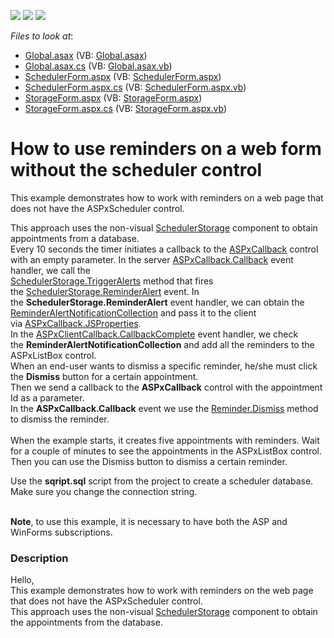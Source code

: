 <!-- default badges list -->
![](https://img.shields.io/endpoint?url=https://codecentral.devexpress.com/api/v1/VersionRange/128547818/14.2.6%2B)
[![](https://img.shields.io/badge/Open_in_DevExpress_Support_Center-FF7200?style=flat-square&logo=DevExpress&logoColor=white)](https://supportcenter.devexpress.com/ticket/details/T190761)
[![](https://img.shields.io/badge/📖_How_to_use_DevExpress_Examples-e9f6fc?style=flat-square)](https://docs.devexpress.com/GeneralInformation/403183)
<!-- default badges end -->
<!-- default file list -->
*Files to look at*:

* [Global.asax](./CS/T190761/Global.asax) (VB: [Global.asax](./VB/T190761/Global.asax))
* [Global.asax.cs](./CS/T190761/Global.asax.cs) (VB: [Global.asax.vb](./VB/T190761/Global.asax.vb))
* [SchedulerForm.aspx](./CS/T190761/SchedulerForm.aspx) (VB: [SchedulerForm.aspx](./VB/T190761/SchedulerForm.aspx))
* [SchedulerForm.aspx.cs](./CS/T190761/SchedulerForm.aspx.cs) (VB: [SchedulerForm.aspx.vb](./VB/T190761/SchedulerForm.aspx.vb))
* [StorageForm.aspx](./CS/T190761/StorageForm.aspx) (VB: [StorageForm.aspx](./VB/T190761/StorageForm.aspx))
* [StorageForm.aspx.cs](./CS/T190761/StorageForm.aspx.cs) (VB: [StorageForm.aspx.vb](./VB/T190761/StorageForm.aspx.vb))
<!-- default file list end -->
# How to use reminders on a web form without the scheduler control


<p>This example demonstrates how to work with reminders on a web page that does not have the ASPxScheduler control.</p>
<p>This approach uses the non-visual <a href="https://documentation.devexpress.com/#WindowsForms/clsDevExpressXtraSchedulerSchedulerStoragetopic">SchedulerStorage</a> component to obtain appointments from a database.<br />Every 10 seconds the timer initiates a callback to the <a href="https://documentation.devexpress.com/#AspNet/clsDevExpressWebASPxCallbacktopic">ASPxCallback</a> control with an empty parameter. In the server <a href="https://documentation.devexpress.com/#AspNet/DevExpressWebASPxCallback_Callbacktopic">ASPxCallback.Callback</a> event handler, we call the <br /><a href="https://documentation.devexpress.com/#CoreLibraries/DevExpressXtraSchedulerSchedulerStorageBase_TriggerAlertstopic">SchedulerStorage.TriggerAlerts</a> method that fires the <a href="https://documentation.devexpress.com/#CoreLibraries/DevExpressXtraSchedulerSchedulerStorageBase_ReminderAlerttopic">SchedulerStorage.ReminderAlert</a> event. In the <strong>SchedulerStorage.ReminderAlert</strong> event handler, we can obtain the <br /><a href="https://documentation.devexpress.com/#CoreLibraries/clsDevExpressXtraSchedulerReminderAlertNotificationCollectiontopic">ReminderAlertNotificationCollection</a> and pass it to the client via <a href="https://documentation.devexpress.com/#AspNet/DevExpressWebASPxCallback_JSPropertiestopic">ASPxCallback.JSProperties</a>.<br />In the <a href="https://documentation.devexpress.com/#AspNet/DevExpressWebScriptsASPxClientCallback_CallbackCompletetopic">ASPxClientCallback.CallbackComplete</a> event handler, we check the <strong>ReminderAlertNotificationCollection</strong> and add all the reminders to the ASPxListBox control.<br />When an end-user wants to dismiss a specific reminder, he/she must click the <strong>Dismiss</strong> button for a certain appointment.<br />Then we send a callback to the <strong>ASPxCallback</strong> control with the appointment Id as a parameter.<br />In the <strong>ASPxCallback.Callback</strong> event we use the <a href="https://documentation.devexpress.com/#CoreLibraries/DevExpressXtraSchedulerReminderBase_Dismisstopic">Reminder.Dismiss</a> method to dismiss the reminder.<br /><br />When the example starts, it creates five appointments with reminders. Wait for a couple of minutes to see the appointments in the ASPxListBox control.<br />Then you can use the Dismiss button to dismiss a certain reminder.</p>
<p>Use the <strong>sqript.sql</strong> script from the project to create a scheduler database. Make sure you change the connection string.</p>
<p><br /><strong>Note</strong>, to use this example, it is necessary to have both the ASP and WinForms subscriptions.</p>


<h3>Description</h3>

Hello,<br />This example demonstrates how to work with reminders on the web page that does not have the ASPxScheduler control.<br />This approach uses the non-visual <a href="https://documentation.devexpress.com/#WindowsForms/clsDevExpressXtraSchedulerSchedulerStoragetopic">SchedulerStorage</a>&nbsp;component to obtain the appointments from the database.

<br/>


